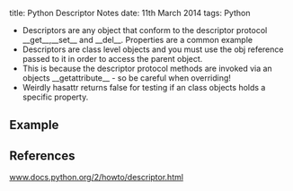 title: Python Descriptor Notes
date: 11th March 2014
tags: Python

- Descriptors are any object that conform to the descriptor protocol \_\_get\_\_,\_\_set\_\_ and \_\_del\_\_. Properties are a common example
- Descriptors are class level objects and you must use the obj reference passed to it in order to access the parent object.
- This is because the descriptor protocol methods are invoked via an objects \_\_getattribute\_\_ - so be careful when overriding!
- Weirdly hasattr returns false for testing if an class objects holds a specific 
property.

## Example 
<script src="https://gist.github.com/ash30/cca24018f5153cf51b8c674d3fb94f5f.js"></script>

## References  

<a href="www.docs.python.org/2/howto/descriptor.html">www.docs.python.org/2/howto/descriptor.html</a>


